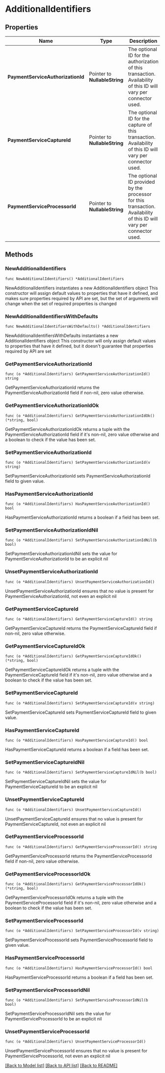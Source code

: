 # AdditionalIdentifiers

## Properties

Name | Type | Description | Notes
------------ | ------------- | ------------- | -------------
**PaymentServiceAuthorizationId** | Pointer to **NullableString** | The optional ID for the authorization of this transaction. Availability of this ID will vary per connector used. | [optional] 
**PaymentServiceCaptureId** | Pointer to **NullableString** | The optional ID for the capture of this transaction. Availability of this ID will vary per connector used. | [optional] 
**PaymentServiceProcessorId** | Pointer to **NullableString** | The optional ID provided by the processor for this transaction. Availability of this ID will vary per connector used. | [optional] 

## Methods

### NewAdditionalIdentifiers

`func NewAdditionalIdentifiers() *AdditionalIdentifiers`

NewAdditionalIdentifiers instantiates a new AdditionalIdentifiers object
This constructor will assign default values to properties that have it defined,
and makes sure properties required by API are set, but the set of arguments
will change when the set of required properties is changed

### NewAdditionalIdentifiersWithDefaults

`func NewAdditionalIdentifiersWithDefaults() *AdditionalIdentifiers`

NewAdditionalIdentifiersWithDefaults instantiates a new AdditionalIdentifiers object
This constructor will only assign default values to properties that have it defined,
but it doesn't guarantee that properties required by API are set

### GetPaymentServiceAuthorizationId

`func (o *AdditionalIdentifiers) GetPaymentServiceAuthorizationId() string`

GetPaymentServiceAuthorizationId returns the PaymentServiceAuthorizationId field if non-nil, zero value otherwise.

### GetPaymentServiceAuthorizationIdOk

`func (o *AdditionalIdentifiers) GetPaymentServiceAuthorizationIdOk() (*string, bool)`

GetPaymentServiceAuthorizationIdOk returns a tuple with the PaymentServiceAuthorizationId field if it's non-nil, zero value otherwise
and a boolean to check if the value has been set.

### SetPaymentServiceAuthorizationId

`func (o *AdditionalIdentifiers) SetPaymentServiceAuthorizationId(v string)`

SetPaymentServiceAuthorizationId sets PaymentServiceAuthorizationId field to given value.

### HasPaymentServiceAuthorizationId

`func (o *AdditionalIdentifiers) HasPaymentServiceAuthorizationId() bool`

HasPaymentServiceAuthorizationId returns a boolean if a field has been set.

### SetPaymentServiceAuthorizationIdNil

`func (o *AdditionalIdentifiers) SetPaymentServiceAuthorizationIdNil(b bool)`

 SetPaymentServiceAuthorizationIdNil sets the value for PaymentServiceAuthorizationId to be an explicit nil

### UnsetPaymentServiceAuthorizationId
`func (o *AdditionalIdentifiers) UnsetPaymentServiceAuthorizationId()`

UnsetPaymentServiceAuthorizationId ensures that no value is present for PaymentServiceAuthorizationId, not even an explicit nil
### GetPaymentServiceCaptureId

`func (o *AdditionalIdentifiers) GetPaymentServiceCaptureId() string`

GetPaymentServiceCaptureId returns the PaymentServiceCaptureId field if non-nil, zero value otherwise.

### GetPaymentServiceCaptureIdOk

`func (o *AdditionalIdentifiers) GetPaymentServiceCaptureIdOk() (*string, bool)`

GetPaymentServiceCaptureIdOk returns a tuple with the PaymentServiceCaptureId field if it's non-nil, zero value otherwise
and a boolean to check if the value has been set.

### SetPaymentServiceCaptureId

`func (o *AdditionalIdentifiers) SetPaymentServiceCaptureId(v string)`

SetPaymentServiceCaptureId sets PaymentServiceCaptureId field to given value.

### HasPaymentServiceCaptureId

`func (o *AdditionalIdentifiers) HasPaymentServiceCaptureId() bool`

HasPaymentServiceCaptureId returns a boolean if a field has been set.

### SetPaymentServiceCaptureIdNil

`func (o *AdditionalIdentifiers) SetPaymentServiceCaptureIdNil(b bool)`

 SetPaymentServiceCaptureIdNil sets the value for PaymentServiceCaptureId to be an explicit nil

### UnsetPaymentServiceCaptureId
`func (o *AdditionalIdentifiers) UnsetPaymentServiceCaptureId()`

UnsetPaymentServiceCaptureId ensures that no value is present for PaymentServiceCaptureId, not even an explicit nil
### GetPaymentServiceProcessorId

`func (o *AdditionalIdentifiers) GetPaymentServiceProcessorId() string`

GetPaymentServiceProcessorId returns the PaymentServiceProcessorId field if non-nil, zero value otherwise.

### GetPaymentServiceProcessorIdOk

`func (o *AdditionalIdentifiers) GetPaymentServiceProcessorIdOk() (*string, bool)`

GetPaymentServiceProcessorIdOk returns a tuple with the PaymentServiceProcessorId field if it's non-nil, zero value otherwise
and a boolean to check if the value has been set.

### SetPaymentServiceProcessorId

`func (o *AdditionalIdentifiers) SetPaymentServiceProcessorId(v string)`

SetPaymentServiceProcessorId sets PaymentServiceProcessorId field to given value.

### HasPaymentServiceProcessorId

`func (o *AdditionalIdentifiers) HasPaymentServiceProcessorId() bool`

HasPaymentServiceProcessorId returns a boolean if a field has been set.

### SetPaymentServiceProcessorIdNil

`func (o *AdditionalIdentifiers) SetPaymentServiceProcessorIdNil(b bool)`

 SetPaymentServiceProcessorIdNil sets the value for PaymentServiceProcessorId to be an explicit nil

### UnsetPaymentServiceProcessorId
`func (o *AdditionalIdentifiers) UnsetPaymentServiceProcessorId()`

UnsetPaymentServiceProcessorId ensures that no value is present for PaymentServiceProcessorId, not even an explicit nil

[[Back to Model list]](../README.md#documentation-for-models) [[Back to API list]](../README.md#documentation-for-api-endpoints) [[Back to README]](../README.md)


